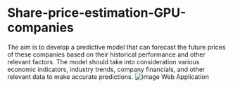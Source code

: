 # Share-price-estimation-GPU-companies
The aim is to develop a predictive model that can forecast the future prices of these companies based on their historical performance and other relevant factors. The model should take into consideration various economic indicators, industry trends, company financials, and other relevant data to make accurate predictions.
![image](https://github.com/ashwin-srdy/Share-price-estimation-GPU-companies/assets/66512139/76eda294-7908-4c79-82c1-8423e147b717)
Web Application
 
 
